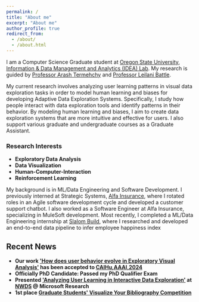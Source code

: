 ```yaml
---
permalink: /
title: "About me"
excerpt: "About me"
author_profile: true
redirect_from: 
  - /about/
  - /about.html
---
```


I am a Computer Science Graduate student at [Oregon State University](https://oregonstate.edu/about), [Information & Data Management and Analytics (IDEA) Lab](https://research.engr.oregonstate.edu/idea/). My research is guided by [Professor Arash Termehchy](https://engineering.oregonstate.edu/people/arash-termehchy) and [Professor Leilani Battle](https://homes.cs.washington.edu/~leibatt/projects.html).

My current research involves analyzing user learning patterns in visual data exploration tasks in order to model human learning and biases for developing Adaptive Data Exploration Systems. Specifically, I study how people interact with data exploration tools and identify patterns in their behavior. By modeling human learning and biases, I aim to create data exploration systems that are more intuitive and effective for users.
I also support various graduate and undergraduate courses as a Graduate Assistant.

### Research Interests
- **Exploratory Data Analysis**
- **Data Visualization**
- **Human-Computer-Interaction**
- **Reinforcement Learning**

My background is in ML/Data Engineering and Software Development. 
 I previously interned at Strategic Systems, [Alfa Insurance](https://www.alfainsurance.com/about-alfa), where I rotated roles in an Agile software development cycle and developed a customer support chatbot. I also worked as a Software Engineer at Alfa Insurance, specializing in MuleSoft development. Most recently, I completed a ML/Data Engineering internship at [Slalom Build](https://www.slalombuild.com/data-engineering), where I researched and developed an end-to-end data pipeline to infer employee happiness index

## Recent News
- **Our work ['How does user behavior evolve in Exploratory Visual Analysis'](https://arxiv.org/pdf/2312.09407.pdf) has been accepted to [CAIHu,AAAI,2024](https://sites.google.com/view/collab-ai-and-human-modeling/home)**
- **Officially PhD Candidate: Passed my PhD Qualifier Exam**
- **Presented ['Analyzing User Learning in Interactive Data Exploration'](https://www.researchgate.net/publication/376450321_Analyzing_User_Learning_in_Interactive_Data_Exploration) at [NWDS](https://www.microsoft.com/en-us/research/event/northwest-database-society-nwds-annual-meeting-2023/) @ Microsoft Research**
- **1st place [Graduate Students' Visualize Your Bibliography Competition](https://guides.library.oregonstate.edu/c.php?g=897062&p=9728058)**


